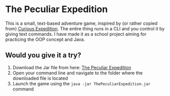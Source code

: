 # The Peculiar Expedition

This is a small, text-based adventure game, inspired by (or rather copied from) [Curious Expedition](https://store.steampowered.com/app/358130/Curious_Expedition/).
The entire thing runs in a CLI and you control it by giving text commands.
I have made it as a school project aiming for practicing the OOP concept and Java.

## Would you give it a try?

1. Download the Jar file from here: [The Peculiar Expedition](https://github.com/zsoltpocsai/the_peculiar_expedition/releases/latest)
2. Open your command line and navigate to the folder where the downloaded file is located
3. Launch the game using the `java -jar ThePeculiarExpedition.jar` command
